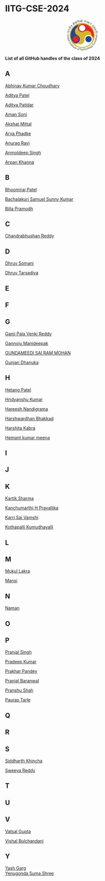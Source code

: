 # IITG-CSE-2024

<p align="center">
<img src="./assets/iitg_logo.png" width="100" height="100"/>
</p>

**List of all GitHub handles of the class of 2024**<br>

## A

[Abhinav Kumar Choudhary](https://github.com/IamAbhi12)<br>

[Aditya Patel](https://github.com/Adi-183)<br>

[Aditya Patidar](https://github.com/Adii45)<br>

[Aman Soni](https://github.com/ssamansoni)<br>

[Akshat Mittal](https://github.com/akshatmittal2002)<br>

[Arya Phadke](https://github.com/phadkearya)<br>

[Anurag Ravi](https://github.com/Anurag-ravi)<br>

[Anmoldeep Singh](https://github.com/mortal-ghost)<br>

[Arpan Khanna](https://github.com/arpan-khanna)<br>

## B

[Bhoomiraj Patel](https://github.com/Bhoomiraj2002)<br>

[Bachalakuri Samuel Sunny Kumar](https://github.com/samuel-web2002)<br>

[Billa Pramodh](https://github.com/PramodhBilla)<br>

## C

[Chandrabhushan Reddy](https://github.com/demongod11)<br>

## D

[Dhruv Somani](https://github.com/dhruvsomani)<br>

[Dhruv Tarsadiya](https://github.com/DrDoofinstein)<br>

## E

## F

## G

[Ganji Pala Venki Reddy](https://github.com/PalaVenkiReddy)<br>

[Gannoju Manideepak](https://github.com/shield12345)<br>

[GUNDAMEEDI SAI RAM MOHAN](https://github.com/gsairammohan)<br>

[Gunjan Dhanuka](https://github.com/GunjanDhanuka)<br>

## H

[Hetang Patel](https://github.com/hetang7802)<br>

[Hridyanshu Kumar](https://github.com/hridyanshuk)<br>

[Hareesh Nandigrama](https://github.com/Hareesh-Nandigrama)<br>

[Harshwardhan Bhakkad](https://github.com/HarshBhakkad)<br>

[Harshita Kabra](https://github.com/HarshitaKabra)<br>

[Hemant kumar meena](https://github.com/hemant-lala)<br>

## I

## J

## K

[Kartik Sharma](https://github.com/kaisawesome)<br>

[Kanchumarthi H Pravallika](https://github.com/khpravallika)<br>

[Karri Sai Vamshi](https://github.com/SaiVamshi11)<br>

[Kothapalli Kumudhavalli](https://github.com/kk-2603)<br>

## L

## M
[Mukul Lakra](https://github.com/MSD7797)<br>

[Mansi](https://github.com/AnMaJ)<br>

## N
[Naman](https://github.com/Naman-72)<br>
## O

## P

[Pranjal Singh](https://github.com/pranjal198)<br>

[Pradeep Kumar](https://github.com/sirus-max)<br>

[Prakhar Pandey](https://github.com/p-prakhar)<br>

[Pranjal Baranwal](https://github.com/Pranjal-g083)<br>

[Pranshu Shah](https://github.com/pranshu-45)<br>

[Pauras Tarle](https://github.com/Pauras022)<br>

## Q

## R

## S

[Siddharth Khincha](https://github.com/siddharthkhincha)<br>

[Sweeya Reddy](https://github.com/sweeya2)<br>

## T

## U

## V

[Vatsal Gupta](https://github.com/vatsal-ts)<br>

[Vishal Bulchandani](https://github.com/vi-bulchandani)<br>

## Y

[Yash Garg](https://github.com/YashGargIND)<br>
[Yenugonda Suma Shree](https://github.com/suma1114)<br>
